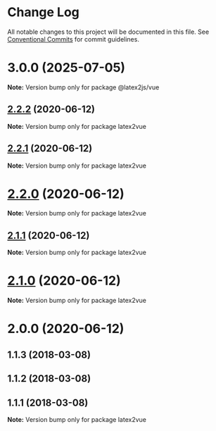 # Change Log

All notable changes to this project will be documented in this file.
See [Conventional Commits](https://conventionalcommits.org) for commit guidelines.

# 3.0.0 (2025-07-05)

**Note:** Version bump only for package @latex2js/vue

## [2.2.2](https://github.com/Mathapedia/LaTeX2JS/compare/latex2vue@2.2.1...latex2vue@2.2.2) (2020-06-12)

**Note:** Version bump only for package latex2vue

## [2.2.1](https://github.com/Mathapedia/LaTeX2JS/compare/latex2vue@2.2.0...latex2vue@2.2.1) (2020-06-12)

**Note:** Version bump only for package latex2vue

# [2.2.0](https://github.com/Mathapedia/LaTeX2JS/compare/latex2vue@2.1.1...latex2vue@2.2.0) (2020-06-12)

**Note:** Version bump only for package latex2vue

## [2.1.1](https://github.com/Mathapedia/LaTeX2JS/compare/latex2vue@2.1.0...latex2vue@2.1.1) (2020-06-12)

**Note:** Version bump only for package latex2vue

# [2.1.0](https://github.com/Mathapedia/LaTeX2JS/compare/latex2vue@2.0.0...latex2vue@2.1.0) (2020-06-12)

**Note:** Version bump only for package latex2vue

# 2.0.0 (2020-06-12)

## 1.1.3 (2018-03-08)

## 1.1.2 (2018-03-08)

## 1.1.1 (2018-03-08)

**Note:** Version bump only for package latex2vue
